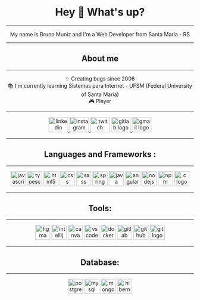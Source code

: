 <h1 align="center">Hey 👋 What's up?</h1>

---

<p align="center">My name is Bruno Muniz and I'm a Web Developer from Santa Maria - RS</p>

---

<h2 align="center">About me</h2>

---

<p align="center">✨ Creating bugs since 2006<br>📚 I'm currently learning Sistemas para Internet - UFSM (Federal University of Santa Maria)<br>🎮 Player</p>

---

<div align="center">
  <a href="https://www.linkedin.com/in/bruno-muniz-4a381a367/" target="_blank">
    <img src="https://raw.githubusercontent.com/maurodesouza/profile-readme-generator/master/src/assets/icons/social/linkedin/default.svg" width="52" height="40" alt="linkedin logo" />
  </a>
  <a href="https://www.instagram.com/omunizdev/" target="_blank">
    <img src="https://raw.githubusercontent.com/maurodesouza/profile-readme-generator/master/src/assets/icons/social/instagram/default.svg" width="52" height="40" alt="instagram logo" />
  </a>
  <img src="https://raw.githubusercontent.com/maurodesouza/profile-readme-generator/master/src/assets/icons/social/twitch/default.svg" width="52" height="40" alt="twitch logo" />
  <a href="https://gitlab.com/brunogmuniz" target="_blank">
    <img src="https://raw.githubusercontent.com/maurodesouza/profile-readme-generator/master/src/assets/icons/social/gitlab/default.svg" width="52" height="40" alt="gitlab logo" />
  </a>
  <a href="https://omunizdev.netlify.app" target="_blank">
    <img src="https://raw.githubusercontent.com/maurodesouza/profile-readme-generator/master/src/assets/icons/social/gmail/default.svg" width="52" height="40" alt="gmail logo" />
  </a>
</div>

---

<h2 align="center">Languages and Frameworks :</h2>

---

<div align="center">
  <img src="https://cdn.jsdelivr.net/gh/devicons/devicon/icons/javascript/javascript-original.svg" height="40" alt="javascript logo" />  <img src="https://cdn.jsdelivr.net/gh/devicons/devicon/icons/typescript/typescript-plain.svg" height="40" alt="typescript logo" />  <img src="https://cdn.jsdelivr.net/gh/devicons/devicon/icons/html5/html5-original.svg" height="40" alt="html5 logo" />  <img src="https://cdn.jsdelivr.net/gh/devicons/devicon/icons/css3/css3-original.svg" height="40" alt="css logo" />  <img src="https://cdn.jsdelivr.net/gh/devicons/devicon/icons/sass/sass-original.svg" height="40" alt="sass logo" />  <img src="https://cdn.jsdelivr.net/gh/devicons/devicon/icons/spring/spring-original-wordmark.svg" height="40" alt="spring logo" />  <img src="https://cdn.jsdelivr.net/gh/devicons/devicon/icons/java/java-original-wordmark.svg" height="40" alt="java logo" />  <img src="https://cdn.jsdelivr.net/gh/devicons/devicon/icons/angularjs/angularjs-plain.svg" height="40" alt="angularjs logo" />  <img src="https://cdn.jsdelivr.net/gh/devicons/devicon/icons/nodejs/nodejs-original.svg" height="40" alt="nodejs logo" />  <img src="https://cdn.jsdelivr.net/gh/devicons/devicon/icons/npm/npm-original-wordmark.svg" height="40" alt="npm logo" />  <img src="https://cdn.jsdelivr.net/gh/devicons/devicon/icons/c/c-original.svg" height="40" alt="c logo" />
</div>

---

<h2 align="center">Tools:</h2>

---

<div align="center">
  <img src="https://cdn.jsdelivr.net/gh/devicons/devicon/icons/figma/figma-original.svg" height="40" alt="figma logo" />  <img src="https://cdn.jsdelivr.net/gh/devicons/devicon/icons/intellij/intellij-original.svg" height="40" alt="intellij logo" />  <img src="https://cdn.jsdelivr.net/gh/devicons/devicon/icons/canva/canva-original.svg" height="40" alt="canva logo" />  <img src="https://cdn.jsdelivr.net/gh/devicons/devicon/icons/vscode/vscode-original.svg" height="40" alt="vscode logo" />  <img src="https://cdn.simpleicons.org/docker/2496ED" height="40" alt="docker logo" />  <img src="https://cdn.jsdelivr.net/gh/devicons/devicon/icons/gitlab/gitlab-original.svg" height="40" alt="gitlab logo" />  <img src="https://skillicons.dev/icons?i=github" height="40" alt="github logo" />  <img src="https://cdn.jsdelivr.net/gh/devicons/devicon/icons/git/git-original.svg" height="40" alt="git logo" />
</div>

---

<h2 align="center">Database:</h2>

---

<div align="center">
  <img src="https://cdn.jsdelivr.net/gh/devicons/devicon/icons/postgresql/postgresql-original.svg" height="40" alt="postgresql logo" />  <img src="https://cdn.jsdelivr.net/gh/devicons/devicon/icons/mysql/mysql-original.svg" height="40" alt="mysql logo" />  <img src="https://cdn.jsdelivr.net/gh/devicons/devicon/icons/mongodb/mongodb-original.svg" height="40" alt="mongodb logo" />  <img src="https://cdn.simpleicons.org/hibernate/59666C" height="40" alt="hibernate logo" />
</div>
